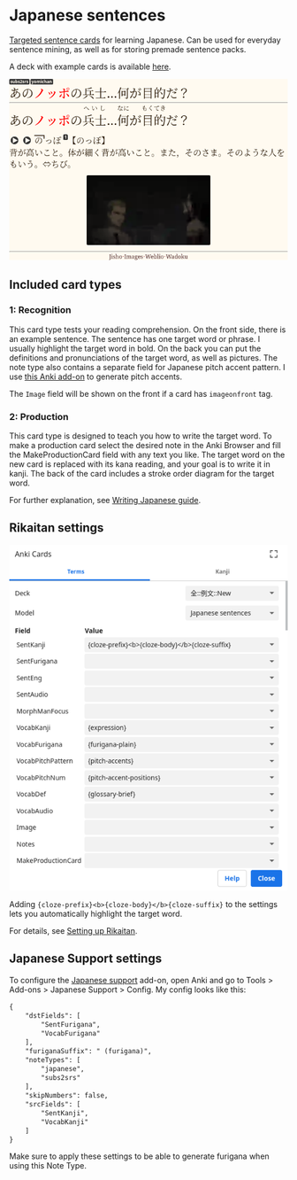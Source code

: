 # Japanese sentences

[Targeted sentence cards](https://tatsumoto-ren.github.io/blog/discussing-various-card-templates.html#targeted-sentence-cards-or-mpvacious-cards)
for learning Japanese.
Can be used for everyday sentence mining, as well as for storing premade sentence packs.

A deck with example cards is available [here](https://ankiweb.net/shared/info/1557722832).

![screenshot](japanese_sentences.webp)

## Included card types

### 1: Recognition

This card type tests your reading comprehension.
On the front side, there is an example sentence.
The sentence has one target word or phrase.
I usually highlight the target word in bold.
On the back you can put the definitions and pronunciations of the target word, as well as pictures.
The note type also contains a separate field for Japanese pitch accent pattern.
I use [this Anki add-on](https://tatsumoto.neocities.org/blog/anki-japanese-support) to generate pitch accents.

The `Image` field will be shown on the front
if a card has `imageonfront` tag.

### 2: Production

This card type is designed to teach you how to write the target word.
To make a production card select the desired note in the Anki Browser
and fill the MakeProductionCard field with any text you like.
The target word on the new card is replaced with its kana reading,
and your goal is to write it in kanji.
The back of the card includes a stroke order diagram for the target word.

For further explanation, see [Writing Japanese guide](https://tatsumoto-ren.github.io/blog/writing-japanese.html).

## Rikaitan settings

![screenshot](yomichan_anki_settings.webp)

Adding `{cloze-prefix}<b>{cloze-body}</b>{cloze-suffix}` to the settings
lets you automatically highlight the target word.

For details, see [Setting up Rikaitan](https://tatsumoto.neocities.org/blog/setting-up-yomichan).

## Japanese Support settings

To configure the [Japanese support](https://ankiweb.net/shared/info/3918629684) add-on,
open Anki and go to Tools > Add-ons > Japanese Support > Config.
My config looks like this:

```
{
    "dstFields": [
        "SentFurigana",
        "VocabFurigana"
    ],
    "furiganaSuffix": " (furigana)",
    "noteTypes": [
        "japanese",
        "subs2srs"
    ],
    "skipNumbers": false,
    "srcFields": [
        "SentKanji",
        "VocabKanji"
    ]
}
```

Make sure to apply these settings to be able to generate furigana when using this Note Type.
